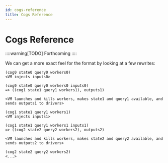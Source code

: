 ```yaml
---
id: cogs-reference
title: Cogs Reference
---
```


# Cogs Reference

::::warning[TODO]
Forthcoming
::::

We can get a more exact feel for the format by looking at a few rewrites:

```unset
(cog0 state0 query0 workers0)
<VM injects inputs0>

(cog0 state0 query0 workers0 inputs0)
=> ((cog1 state1 query1 workers1), outputs1)

<VM launches and kills workers, makes state1 and query1 available, and sends outputs1 to drivers>

(cog1 state1 query1 workers1)
<VM injects inputs1>

(cog1 state1 query1 workers1 inputs1)
=> ((cog2 state2 query2 workers2), outputs2)

<VM launches and kills workers, makes state2 and query2 available, and sends outputs2 to drivers>

(cog2 state2 query2 workers2)
<...>
```
